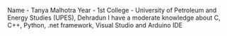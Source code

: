 Name - Tanya Malhotra
Year - 1st
College - University of Petroleum and Energy Studies (UPES), Dehradun
I have a moderate knowledge about C, C++, Python, .net framework, Visual Studio and Arduino IDE
